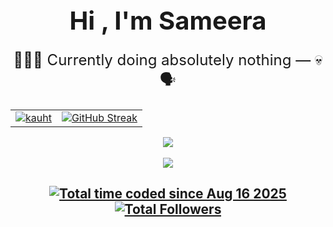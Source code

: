 
<h1 align="center" style="border: none; font-size: 2.5rem; margin-bottom: 0;">
  Hi <!-- <img src="https://media.giphy.com/media/hvRJCLFzcasrR4ia7z/giphy.gif" width="30px" /> -->, I'm Sameera
</h1>


<p align="center" style="border: none; font-weight: normal; font-size: 1.5rem;">
  👨🏻‍💻 Currently doing absolutely nothing — 💀 🗣️
</p>



<table align="center">
<tr>
  <td>
<a href="" target="blank"><img align="center" src="https://github-readme-stats.vercel.app/api?username=kauht&theme=tokyonight&show_icons=true&hide_border=false&count_private=true" alt="kauht"/></a>
  </td>
  <td>
<!-- <a href="https://git.io/streak-stats"> <img src="http://github-readme-streak-stats.herokuapp.com?user=sameerasw&hide_border=true&background=7777ff&currStreakLabel=ffffff&date_format=j%20M%5B%20Y%5D" alt="Sameera Sandakelum's GitHub Readme Streak Stats" /> </a> -->
    <a href="https://git.io/streak-stats"><img src="https://github-readme-streak-stats.herokuapp.com/?user=kauht&theme=tokyonight&hide_border=false" alt="GitHub Streak" /></a>
  </td>
<tr>
</table>

<p align="center">
  <a href="https://skillicons.dev">
    <img src="https://skillicons.dev/icons?i=github,cpp,ts,react,figma&theme=dark&perline=10" />
  </a>
  <br/>
  <br/>
  <img src="https://github-readme-stats.vercel.app/api/wakatime?username=kauht&langs_count=10&layout=compact"/>
  
<h2 align="center"> <a href="https://wakatime.com/@kauht"><img src="https://wakatime.com/badge/user/caf259e7-a4b8-4a67-be4b-71c06bc85498.svg" alt="Total time coded since Aug 16 2025" /></a> <a href="https://github.com/kauht"><img src="https://img.shields.io/github/followers/kauht?logo=github&style=plastic" alt="Total Followers" /></a> </h2>
</p>
